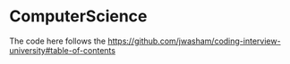 # ComputerScience
The code here follows the https://github.com/jwasham/coding-interview-university#table-of-contents
